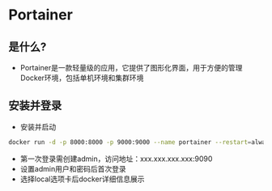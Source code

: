 # Portainer
## 是什么?
- Portainer是一款轻量级的应用，它提供了图形化界面，用于方便的管理Docker环境，包括单机环境和集群环境

## 安装并登录
- 安装并启动
```bash
docker run -d -p 8000:8000 -p 9000:9000 --name portainer --restart=always -v /var/run/docker.sock:/var/run/docker.sock -v portainer_data:/data portainer/portainer-ce:latest
```
- 第一次登录需创建admin，访问地址：xxx.xxx.xxx.xxx:9090
- 设置admin用户和密码后首次登录
- 选择local选项卡后docker详细信息展示
